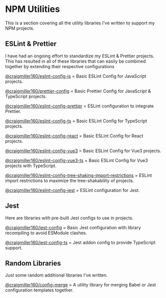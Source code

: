 # NPM Utilities

This is a section covering all the utility libraries I've written to support my NPM projects.

## ESLint & Prettier

I have had an ongoing effort to standardize my ESLint & Prettier projects. This has resulted in all of these libraries that can easily be combined together by extending their respective configurations

[@craigmiller160/eslint-config-js](https://github.com/craigmiller160/eslint-config-js) = Basic ESLint Config for JavaScript projects.

[@craigmiller160/prettier-config](https://github.com/craigmiller160/prettier-config) = Basic Prettier Config for JavaScript & TypeScript projects.

[@craigmiller160/eslint-config-prettier](https://github.com/craigmiller160/eslint-config-prettier) = ESLint configuration to integrate Prettier.

[@craigmiller160/eslint-config-ts](https://github.com/craigmiller160/eslint-config-ts) = Basic ESLint Config for TypeScript projects.

[@craigmiller160/eslint-config-react](https://github.com/craigmiller160/eslint-config-react) = Basic ESLint Config for React projects.

[@craigmiller160/eslint-config-vue3](https://github.com/craigmiller160/eslint-config-vue3) = Basic ESLint Config for Vue3 projects.

[@craigmiller160/eslint-config-vue3-ts](https://github.com/craigmiller160/eslint-config-vue3-ts) = Basic ESLint Config for Vue3 projects with TypeScript.

[@craigmiller160/eslint-config-tree-shaking-import-restrictions](https://github.com/craigmiller160/eslint-config-tree-shaking-import-restrictions) = ESLint import restrictions to maximize the tree-shakability of projects.

[@craigmiller160/eslint-config-jest](https://github.com/craigmiller160/eslint-config-jest) = ESLint configuration for Jest.

## Jest

Here are libraries with pre-built Jest configs to use in projects.

[@craigmiller160/jest-config](https://github.com/craigmiller160/jest-config) = Basic Jest configuration with library recompiling to avoid ESModule clashes.

[@craigmiller160/jest-config-ts](https://github.com/craigmiller160/jest-config-ts) = Jest addon config to provide TypeScript support.

## Random Libraries

Just some random additional libraries I've written.

[@craigmiller160/config-merge](https://github.com/craigmiller160/config-merge) = A utility library for merging Babel or Jest configuration templates together.
